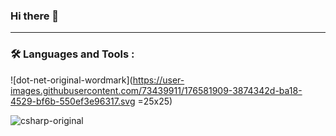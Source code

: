 ### Hi there 👋

<!--
**ThamirisMaria/ThamirisMaria** is a ✨ _special_ ✨ repository because its `README.md` (this file) appears on your GitHub profile.

Here are some ideas to get you started:

- 🔭 I’m currently working on ...
- 🌱 I’m currently learning ...
- 👯 I’m looking to collaborate on ...
- 🤔 I’m looking for help with ...
- 💬 Ask me about ...
- 📫 How to reach me: ...
- 😄 Pronouns: ...
- ⚡ Fun fact: ...
-->
---
### :hammer_and_wrench: Languages and Tools :

![dot-net-original-wordmark](https://user-images.githubusercontent.com/73439911/176581909-3874342d-ba18-4529-bf6b-550ef3e96317.svg =25x25)

![csharp-original](https://user-images.githubusercontent.com/73439911/176581777-b191f130-3b1a-4827-8041-6a6d030bcce8.svg)
